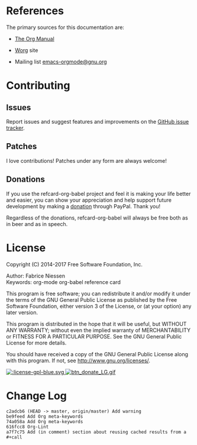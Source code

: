 

# References

The primary sources for this documentation are:

-   [The Org Manual](http://orgmode.org/org.pdf)

-   [Worg](http://orgmode.org/worg/) site

-   Mailing list [emacs-orgmode@gnu.org](emacs-orgmode@gnu.org)


# Contributing


## Issues

Report issues and suggest features and improvements on the [GitHub issue tracker](https://github.com/fniessen/refcard-org-babel/issues/new).


## Patches

I love contributions!  Patches under any form are always welcome!


## Donations

If you use the refcard-org-babel project and feel it is making your life better
and easier, you can show your appreciation and help support future development
by making a [donation](https://www.paypal.com/cgi-bin/webscr?cmd=_donations&business=VCVAS6KPDQ4JC&lc=BE&item_number=refcard%2dorg%2dbabel&currency_code=EUR&bn=PP%2dDonationsBF%3abtn_donate_LG%2egif%3aNonHosted) through PayPal.  Thank you!

Regardless of the donations, refcard-org-babel will always be free both as in
beer and as in speech.


# License

Copyright (C) 2014-2017 Free Software Foundation, Inc.

Author: Fabrice Niessen   
Keywords: org-mode org-babel reference card

This program is free software; you can redistribute it and/or modify it under
the terms of the GNU General Public License as published by the Free Software
Foundation, either version 3 of the License, or (at your option) any later
version.

This program is distributed in the hope that it will be useful, but WITHOUT ANY
WARRANTY; without even the implied warranty of MERCHANTABILITY or FITNESS FOR
A PARTICULAR PURPOSE.  See the GNU General Public License for more details.

You should have received a copy of the GNU General Public License along with
this program.  If not, see <http://www.gnu.org/licenses/>.

<a href="http://opensource.org/licenses/GPL-3.0">
  <img src="http://img.shields.io/:license-gpl-blue.svg" alt=":license-gpl-blue.svg" />
</a>

<a href="https://www.paypal.com/cgi-bin/webscr?cmd=_donations&business=VCVAS6KPDQ4JC&lc=BE&item_number=refcard%2dorg%2dbabel&currency_code=EUR&bn=PP%2dDonationsBF%3abtn_donate_LG%2egif%3aNonHosted">
  <img src="https://www.paypalobjects.com/en_US/i/btn/btn_donate_LG.gif" alt="btn_donate_LG.gif" />
</a>


# Change Log

    c2adcb6 (HEAD -> master, origin/master) Add warning
    be9feed Add Org meta-keywords
    74a058a Add Org meta-keywords
    616fcc8 Org-Lint
    a7f7c75 Add (in comment) section about reusing cached results from a #+call

